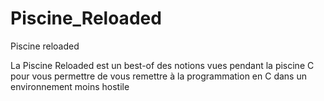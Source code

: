 # Piscine_Reloaded
Piscine reloaded

La Piscine Reloaded est un best-of des notions vues pendant la piscine C pour vous permettre de vous remettre à la programmation en C dans un environnement moins hostile
